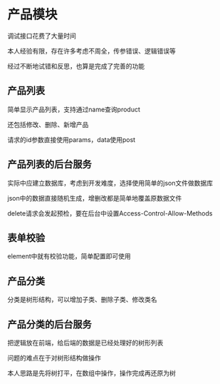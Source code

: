 # 产品模块

调试接口花费了大量时间

本人经验有限，存在许多考虑不周全，传参错误、逻辑错误等

经过不断地试错和反思，也算是完成了完善的功能

## 产品列表

简单显示产品列表，支持通过name查询product

还包括修改、删除、新增产品

请求的id参数直接使用params，data使用post



## 产品列表的后台服务

实际中应建立数据库，考虑到开发难度，选择使用简单的json文件做数据库

json中的数据直接随机生成，增删改都是简单地覆盖原数据文件

delete请求会发起预检，要在后台中设置Access-Control-Allow-Methods



## 表单校验

element中就有校验功能，简单配置即可使用





## 产品分类

分类是树形结构，可以增加子类、删除子类、修改类名

## 产品分类的后台服务

把逻辑放在前端，给后端的数据是已经处理好的树形列表

问题的难点在于对树形结构做操作

本人思路是先将树打平，在数组中操作，操作完成再还原为树

